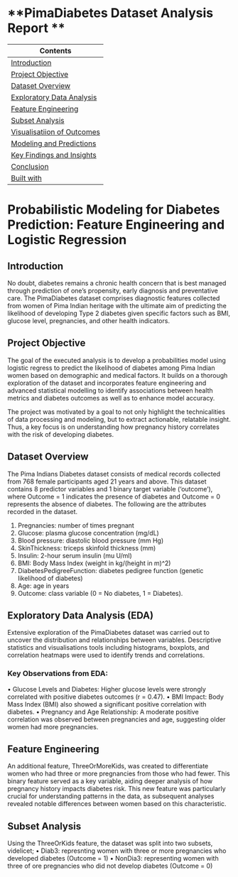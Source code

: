 # **PimaDiabetes Dataset Analysis Report **

| Contents 											 	   	|
| -------- 											 	   	|
| [Introduction](#Introduction)			   	|
| [Project Objective](#Project-Objective)			   	|
| [Dataset Overview](#Dataset-Overview) 		   		|
| [Exploratory Data Analysis](#Exploratory-Data-Analysis) 		   		|
| [Feature Engineering](#Feature-Engineering)							|
| [Subset Analysis](#Subset-Analysis)							|
| [Visualisatiion of Outcomes](#Visualisatiion-of-Outcomes)					   		|
| [Modeling and Predictions](#Modeling-and-Predictions)						   	|
| [Key Findings and Insights](#Key-Findings-and-Insights)					|
| [Conclusion](#Conclusion)									|
| [Built with](#Built-with)							   		|


# Probabilistic Modeling for Diabetes Prediction: Feature Engineering and Logistic Regression

## Introduction
No doubt, diabetes remains a chronic health concern that is best managed through prediction of one’s propensity, early diagnosis and preventative care. The PimaDiabetes dataset comprises diagnostic features collected from women of Pima Indian heritage with the ultimate aim of predicting the likelihood of developing Type 2 diabetes given  specific factors such as BMI, glucose level, pregnancies, and other health indicators.

## Project Objective 
The goal of the executed analysis is to develop a probabilities model using logistic regress to predict the likelihood of diabetes among Pima Indian women based on demographic and medical factors. It builds on a thorough exploration of the dataset and incorporates feature engineering and advanced statistical modelling to identify associations between health metrics and diabetes outcomes as well as to enhance model accuracy.

The project was motivated by a goal to not only highlight the technicalities of data processing and modeling, but to extract actionable, relatable insight. Thus, a key focus is on understanding how pregnancy history correlates with the risk of developing diabetes. 

## Dataset Overview 
The Pima Indians Diabetes dataset consists of medical records collected from 768 female participants aged 21 years and above. This dataset contains 8 predictor variables and 1 binary target variable (‘outcome’), where Outcome = 1 indicates the presence of diabetes and Outcome = 0 represents the absence of diabetes. 
The following are the attributes recorded in the dataset. 

1.	Pregnancies: number of times pregnant
2.	Glucose: plasma glucose concentration (mg/dL)
3.	Blood pressure: diastolic blood pressure (mm Hg)
4.	SkinThickness: triceps skinfold thickness (mm)
5.	Insulin: 2-hour serum insulin (mu U/ml)
6.	BMI: Body Mass Index (weight in kg/(height in m)^2)
7.	DiabetesPedigreeFunction: diabetes pedigree function (genetic likelihood of diabetes)
8.	Age: age in years
9.	Outcome: class variable (0 = No diabetes, 1 = Diabetes).

## Exploratory Data Analysis (EDA)
Extensive exploration of the PimaDiabetes dataset was carried out to uncover the distribution and relationships between variables. Descriptive statistics and visualisations tools including  histograms, boxplots, and correlation heatmaps were used to identify trends and correlations.

### Key Observations from EDA:
•	Glucose Levels and Diabetes: Higher glucose levels were strongly correlated with positive diabetes outcomes (r = 0.47).
•	BMI Impact: Body Mass Index (BMI) also showed a significant positive correlation with diabetes.
•	Pregnancy and Age Relationship: A moderate positive correlation was observed between pregnancies and age, suggesting older women had more pregnancies.

## Feature Engineering
An additional feature, ThreeOrMoreKids, was created to differentiate women who had three or more pregnancies from those who had fewer. This binary feature served as a key variable, aiding deeper analysis of how pregnancy history impacts diabetes risk.
This new feature was particularly crucial for understanding patterns in the data, as subsequent analyses revealed notable differences between women based on this characteristic.

## Subset Analysis
Using the ThreeOrKids feature, the dataset was split into two subsets, videlicet; 
• Diab3: represnting women with three or more pregnancies who developed diabetes (Outcome = 1)
• NonDia3: representing women with three of ore pregnancies who did not develop diabetes (Outcome = 0)
